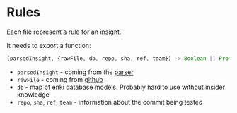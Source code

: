 # Rules

Each file represent a rule for an insight.

It needs to export a function:
```js
(parsedInsight, {rawFile, db, repo, sha, ref, team}) -> Boolean || Promise
```

* `parsedInsight` - coming from the [parser](../parser.js)
* `rawFile` - coming from [github](https://developer.github.com/v3/repos/commits/#compare-two-commits)
* `db` - map of enki database models. Probably hard to use without insider knowledge
* `repo`, `sha`, `ref`, `team` - information about the commit being tested
